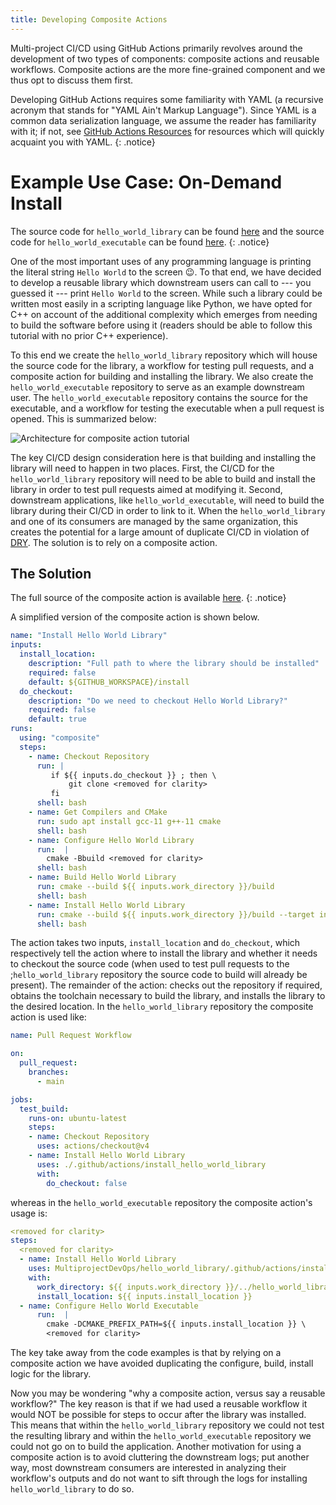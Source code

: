 ```yaml
---
title: Developing Composite Actions
---
```


Multi-project CI/CD using GitHub Actions primarily revolves around the
development of two types of components: composite actions and reusable
workflows. Composite actions are the more fine-grained component and we thus
opt to discuss them first.

Developing GitHub Actions requires some familiarity with YAML (a recursive
acronym that stands for "YAML Ain't Markup Language"). Since YAML is a
common data serialization language, we assume the reader has familiarity
with it; if not, see [GitHub Actions Resources](/resources/#github-actions) for
resources which will quickly acquaint you with YAML.
{: .notice}

# Example Use Case: On-Demand Install

The source code for `hello_world_library` can be found
[here](https://github.com/MultiprojectDevOps/hello_world_library) and the
source code for `hello_world_executable` can be found
[here](https://github.com/MultiprojectDevOps/hello_world_executable).
{: .notice}

One of the most important uses of any programming language is printing the
literal string `Hello World` to the screen :wink:. To that end, we have
decided to develop a reusable library which downstream users can call to --- you
guessed it --- print `Hello World` to the screen. While such a library could be
written most easily in a scripting language like Python, we have opted for C++
on account of the additional complexity which emerges from needing to build the
software before using it (readers should be able to follow this tutorial with
no prior C++ experience).

To this end we create the `hello_world_library` repository which will house the
source code for the library, a workflow for testing pull requests, and a
composite action for building and installing the library. We also create the
`hello_world_executable` repository to serve as an example downstream user. The
`hello_world_executable` repository contains the source for the executable, and
a workflow for testing the executable when a pull request is opened. This is summarized below:

![Architecture for composite action tutorial](/tutorials/assets/tutorial_architecture.png)

The key CI/CD design consideration here is that building and installing the
library will need to happen in two places. First, the CI/CD for the
`hello_world_library` repository will need to be able to build and install the
library in order to test pull requests aimed at modifying it. Second, downstream
applications, like `hello_world_executable`, will need to build the library
during their CI/CD in order to link to it. When the `hello_world_library` and
one of its consumers are managed by the same organization, this creates the
potential for a large amount of duplicate CI/CD in violation of
[DRY](/best_practices/#13-dont-repeat-yourself-dry). The solution is to rely
on a composite action.

## The Solution

The full source of the composite action is available
[here](https://github.com/MultiprojectDevOps/hello_world_library/blob/main/.github/actions/install_hello_world_library/action.yaml).
{: .notice}

A simplified version of the composite action is shown below.

```yaml
name: "Install Hello World Library"
inputs:
  install_location:
    description: "Full path to where the library should be installed"
    required: false
    default: ${GITHUB_WORKSPACE}/install
  do_checkout:
    description: "Do we need to checkout Hello World Library?"
    required: false
    default: true
runs:
  using: "composite"
  steps:
    - name: Checkout Repository
      run: |
         if ${{ inputs.do_checkout }} ; then \
             git clone <removed for clarity>
         fi
      shell: bash
    - name: Get Compilers and CMake
      run: sudo apt install gcc-11 g++-11 cmake
      shell: bash
    - name: Configure Hello World Library
      run:  |
        cmake -Bbuild <removed for clarity>
      shell: bash
    - name: Build Hello World Library
      run: cmake --build ${{ inputs.work_directory }}/build
      shell: bash
    - name: Install Hello World Library
      run: cmake --build ${{ inputs.work_directory }}/build --target install
      shell: bash
```

The action takes two inputs, `install_location` and `do_checkout`, which
respectively tell the action where to install the library and whether it needs
to checkout the source code (when used to test pull requests to the ;`hello_world_library` repository the source code to build will already be
present). The remainder of the action: checks out the repository if required,
obtains the toolchain necessary to build the library, and installs the library
to the desired location. In the `hello_world_library` repository the composite
action is used like:

```yaml
name: Pull Request Workflow

on:
  pull_request:
    branches:
      - main

jobs:
  test_build:
    runs-on: ubuntu-latest
    steps:
    - name: Checkout Repository
      uses: actions/checkout@v4
    - name: Install Hello World Library
      uses: ./.github/actions/install_hello_world_library
      with:
        do_checkout: false
```

whereas in the `hello_world_executable` repository the composite action's usage
is:

```yaml
<removed for clarity>
steps:
  <removed for clarity>
  - name: Install Hello World Library
    uses: MultiprojectDevOps/hello_world_library/.github/actions/install_hello_world_library@v3.0.0
    with:
      work_directory: ${{ inputs.work_directory }}/../hello_world_library
      install_location: ${{ inputs.install_location }}
  - name: Configure Hello World Executable
      run:  |
        cmake -DCMAKE_PREFIX_PATH=${{ inputs.install_location }} \
        <removed for clarity>
```

The key take away from the code examples is that by relying on a composite
action we have avoided duplicating the configure, build, install logic for the
library.

Now you may be wondering "why a composite action, versus say a reusable
workflow?" The key reason is that if we had used a reusable workflow it would
NOT be possible for steps to occur after the library was installed. This means
that within the `hello_world_library` repository we could not test the
resulting library and within the `hello_world_executable` repository we could
not go on to build the application. Another motivation for using a composite
action is to avoid cluttering the downstream logs; put another way, most
downstream consumers are interested in analyzing their workflow's outputs and
do not want to sift through the logs for installing `hello_world_library` to
do so.
